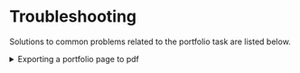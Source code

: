 # Troubleshooting

Solutions to common problems related to the portfolio task are listed below.

<details>
<summary>Exporting a portfolio page to pdf</summary>

Instead of using a special conversion tool, save it direct from your browser:

1. View the page in GitHub
2. Right-click on the page
3. Select **Print...**
4. Set **Destination** to *Save as PDF*
5. Set the filename and destination directory
6. Save

</details>
